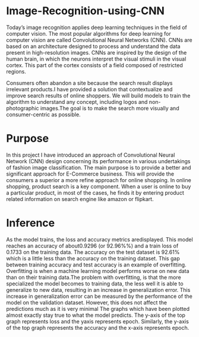 # Image-Recognition-using-CNN
Today’s image recognition applies deep learning techniques in the field of computer vision. The most popular algorithms for deep learning for computer vision are called Convolutional Neural Networks (CNN). CNNs are based on an architecture designed to process and understand the data present in high-resolution images. CNNs are inspired by the design of the human brain, in which the neurons interpret the visual stimuli in the visual cortex. This part of the cortex consists of a field composed of restricted regions.

Consumers often abandon a site because the search result displays irrelevant products.I have provided a solution that contextualize and improve search results of online shoppers. We will build models to train the algorithm to understand any concept, including logos and non-photographic images.The goal is to make the search more visually and consumer-centric as possible.

# Purpose
In this project I have introduced an approach of Convolutional Neural Network (CNN) design concerning its performance in various undertakings of fashion image classification. The main purpose is to provide a better and significant approach for E-Commerce business. This will provide the consumers a superior a more refine approach for online shopping. In online shopping, product search is a key component. When a user is online to buy a particular product, in most of the cases, he finds it by entering product related information on search engine like amazon or flipkart.

# Inference
As the model trains, the loss and accuracy metrics aredisplayed. This model reaches an accuracy of about0.9296 (or 92.96%%) and a train loss of 0.1733 on the training data.
The accuracy on the test dataset is 92.61% which is a little less than the accuracy on the training dataset. This gap between training accuracy and test accuracy is an example of overfitting. Overfitting is when a machine learning model performs worse on new data than on their training data.The problem with overfitting, is that the more specialized the model becomes to training data, the less well it is able to generalize to new data, resulting in an increase in generalization error. This increase in generalization error can be measured by the performance of the model on the validation dataset. However, this does not affect the predictions much as it is very minimal The graphs which have been plotted almost exactly stay true to what the model predicts. The y-axis of the top graph represents loss and the yaxis represents epoch. Similarly, the y-axis of the top graph represents the accuracy and the x-axis represents epoch.
